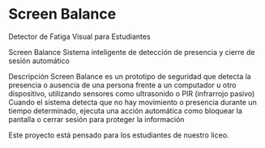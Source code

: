 # Screen Balance
Detector de Fatiga Visual para Estudiantes

Screen Balance 
Sistema inteligente de detección de presencia y cierre de sesión automático

Descripción
Screen Balance es un prototipo de seguridad que detecta la presencia o ausencia de una persona frente a un computador u otro dispositivo, utilizando sensores como ultrasonido o PIR (infrarrojo pasivo)
Cuando el sistema detecta que no hay movimiento o presencia durante un tiempo determinado, ejecuta una acción automática como bloquear la pantalla o cerrar sesión para proteger la información

Este proyecto está pensado para los estudiantes de nuestro liceo.

